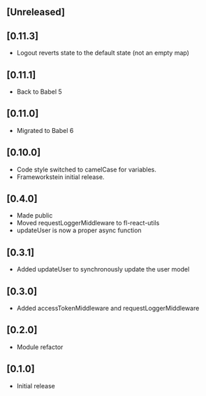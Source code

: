 
## [Unreleased]


## [0.11.3]
 - Logout reverts state to the default state (not an empty map)

## [0.11.1]
 - Back to Babel 5

## [0.11.0]
 - Migrated to Babel 6

## [0.10.0]
 - Code style switched to camelCase for variables.
 - Frameworkstein initial release.

## [0.4.0]
 - Made public
 - Moved requestLoggerMiddleware to fl-react-utils
 - updateUser is now a proper async function

## [0.3.1]
 - Added updateUser to synchronously update the user model

## [0.3.0]
 - Added accessTokenMiddleware and requestLoggerMiddleware

## [0.2.0]
 - Module refactor

## [0.1.0]
 - Initial release

